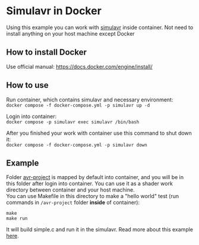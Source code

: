 # Simulavr in Docker
Using this example you can work with [simulavr](https://www.nongnu.org/simulavr/) inside container. Not need to install anything on your host machine except Docker  

## How to install Docker
Use official manual: https://docs.docker.com/engine/install/

## How to use
Run container, which contains simulavr and necessary environment:  
`docker compose -f docker-compose.yml -p simulavr up -d`

Login into container:  
`docker compose -p simulavr exec simulavr /bin/bash`

After you finished your work with container use this command to shut down it:  
`docker compose -f docker-compose.yml -p simulavr down`  

## Example
Folder [avr-project](./avr-project) is mapped by default into container, and you will be in this folder after login into container.
You can use it as a shader work directory between container and your host machine.  
You can use Makefile in this directory to make a "hello world" test (run commands in `/avr-project` folder **inside** of container):
```shell
make
make run
```

It will build simple.c and run it in the simulavr. Read more about this example [here](https://www.nongnu.org/simulavr/simple_ex.html).
